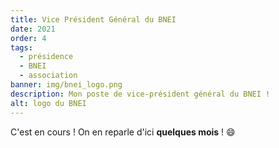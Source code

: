 ```yaml
---
title: Vice Président Général du BNEI
date: 2021
order: 4
tags:
  - présidence
  - BNEI
  - association
banner: img/bnei_logo.png
description: Mon poste de vice-président général du BNEI !
alt: logo du BNEI
---
```



<card>
  <card-image src="img/bnei_equipe_2022.jpg"></card-image >
</card>

C'est en cours ! On en reparle d'ici **quelques mois** ! 😄

<card>
  <card-image src="img/bnei_presidence.jpg"></card-image >
</card>
